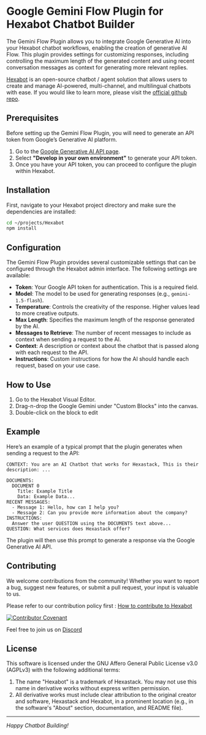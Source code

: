 # Google Gemini Flow Plugin for Hexabot Chatbot Builder

The Gemini Flow Plugin allows you to integrate Google Generative AI into your Hexabot chatbot workflows, enabling the creation of generative AI Flow. This plugin provides settings for customizing responses, including controlling the maximum length of the generated content and using recent conversation messages as context for generating more relevant replies.

[Hexabot](https://hexabot.ai/) is an open-source chatbot / agent solution that allows users to create and manage AI-powered, multi-channel, and multilingual chatbots with ease. If you would like to learn more, please visit the [official github repo](https://github.com/Hexastack/Hexabot/).

## Prerequisites

Before setting up the Gemini Flow Plugin, you will need to generate an API token from Google’s Generative AI platform.

1. Go to the [Google Generative AI API page](https://ai.google.dev/gemini-api).
2. Select **"Develop in your own environment"** to generate your API token.
3. Once you have your API token, you can proceed to configure the plugin within Hexabot.

## Installation

First, navigate to your Hexabot project directory and make sure the dependencies are installed:

```sh
cd ~/projects/Hexabot
npm install
```

## Configuration

The Gemini Flow Plugin provides several customizable settings that can be configured through the Hexabot admin interface. The following settings are available:

- **Token**: Your Google API token for authentication. This is a required field.
- **Model**: The model to be used for generating responses (e.g., `gemini-1.5-flash`).
- **Temperature**: Controls the creativity of the response. Higher values lead to more creative outputs.
- **Max Length**: Specifies the maximum length of the response generated by the AI.
- **Messages to Retrieve**: The number of recent messages to include as context when sending a request to the AI.
- **Context**: A description or context about the chatbot that is passed along with each request to the API.
- **Instructions**: Custom instructions for how the AI should handle each request, based on your use case.

## How to Use

1. Go to the Hexabot Visual Editor.
2. Drag-n-drop the Google Gemini under "Custom Blocks" into the canvas.
3. Double-click on the block to edit

## Example

Here’s an example of a typical prompt that the plugin generates when sending a request to the API:

```
CONTEXT: You are an AI Chatbot that works for Hexastack, This is their description: ...

DOCUMENTS:
  DOCUMENT 0
    Title: Example Title
    Data: Example Data...
RECENT MESSAGES:
  - Message 1: Hello, how can I help you?
  - Message 2: Can you provide more information about the company?
INSTRUCTIONS:
  Answer the user QUESTION using the DOCUMENTS text above...
QUESTION: What services does Hexastack offer?
```

The plugin will then use this prompt to generate a response via the Google Generative AI API.

## Contributing

We welcome contributions from the community! Whether you want to report a bug, suggest new features, or submit a pull request, your input is valuable to us.

Please refer to our contribution policy first : [How to contribute to Hexabot](./CONTRIBUTING.md)

[![Contributor Covenant](https://img.shields.io/badge/Contributor%20Covenant-2.1-4baaaa.svg)](./CODE_OF_CONDUCT.md)

Feel free to join us on [Discord](https://discord.gg/rNb9t2MFkG)

## License

This software is licensed under the GNU Affero General Public License v3.0 (AGPLv3) with the following additional terms:

1. The name "Hexabot" is a trademark of Hexastack. You may not use this name in derivative works without express written permission.
2. All derivative works must include clear attribution to the original creator and software, Hexastack and Hexabot, in a prominent location (e.g., in the software's "About" section, documentation, and README file).

---

_Happy Chatbot Building!_
